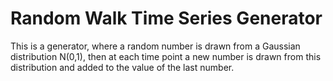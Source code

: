 # Random Walk Time Series Generator
This is a generator, where a random number is drawn from a Gaussian distribution N(0,1), then at each time point a new number is drawn from this distribution and added to the value of the last number.
